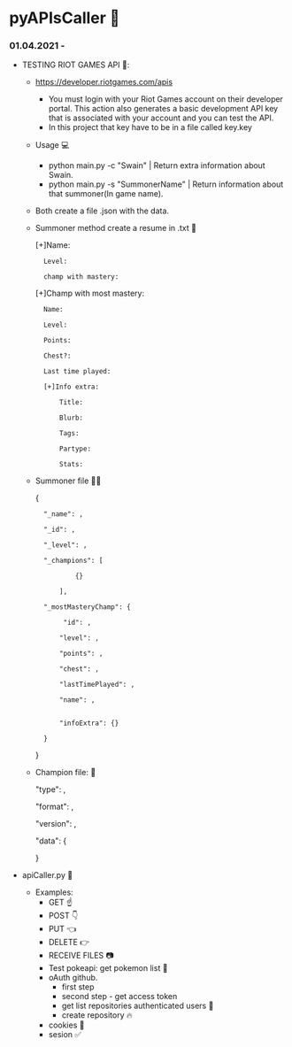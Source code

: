 # pyAPIsCaller  :pushpin:
### 01.04.2021 - 
- TESTING RIOT GAMES API :newspaper::
    - https://developer.riotgames.com/apis
        - You must login with your Riot Games account on their developer portal. This action also generates a basic development API key that is associated with your account and you can test the API.
        - In this project that key have to be in a file called key.key
    
    - Usage :computer:
        - python main.py -c "Swain" | Return extra information about Swain.
        - python main.py -s "SummonerName" | Return information about that summoner(In game name). 
    
    - Both create a file .json with the data.
    - Summoner method create a resume in .txt :information_desk_person:
       
        [+]Name: 
       
            Level: 
       
            champ with mastery: 
       
        [+]Champ with most mastery:
       
            Name: 
       
            Level: 
       
            Points: 
       
            Chest?: 
       
            Last time played: 
       
            [+]Info extra:
       
                Title: 
       
                Blurb: 
       
                Tags: 
       
                Partype: 
       
                Stats: 
    
    - Summoner file :ok_woman:
        
        {
        
            "_name": ,
        
            "_id": ,
        
            "_level": ,
        
            "_champions": [
        
                    {}
        
                ],
        
            "_mostMasteryChamp": {
        
                 "id": ,
        
                "level": ,
        
                "points": ,
        
                "chest": ,
        
                "lastTimePlayed": ,
        
                "name": ,
        
        
                "infoExtra": {}
        
            }
        }

    - Champion file: :baby_chick:
       
        "type": ,
       
        "format": ,
       
        "version": ,
       
        "data": {


       
        }

- apiCaller.py :speech_balloon:
    - Examples:
        - GET :point_up:
        - POST :point_down:
        - PUT :point_left:
        - DELETE :point_right:
        - RECEIVE FILES :camera:
        - Test pokeapi: get pokemon list :bug:
        - oAuth github.
            - first step
            - second step - get access token
            - get list repositories authenticated users :star2:
            - create repository :fire:
        - cookies :cookie:
        - sesion :white_check_mark:
